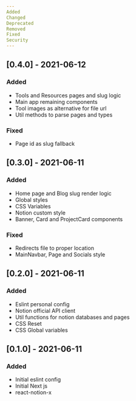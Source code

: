 ```yaml
---
Added
Changed
Deprecated
Removed
Fixed
Security
---
```


## [0.4.0] - 2021-06-12
### Added
- Tools and Resources pages and slug logic
- Main app remaining components
- Tool images as alternative for file url
- Util methods to parse pages and types

### Fixed
- Page id as slug fallback

## [0.3.0] - 2021-06-11
### Added
- Home page and Blog slug render logic
- Global styles
- CSS Variables
- Notion custom style
- Banner, Card and ProjectCard components
### Fixed
- Redirects file to proper location
- MainNavbar, Page and Socials style

## [0.2.0] - 2021-06-11
### Added
- Eslint personal config
- Notion official API client
- Util functions for notion databases and pages
- CSS Reset
- CSS Global variables

## [0.1.0] - 2021-06-11
### Added
- Initial eslint config
- Initial Next js
- react-notion-x